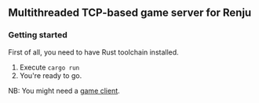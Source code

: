 ## Multithreaded TCP-based game server for Renju

### Getting started
First of all, you need to have Rust toolchain installed.
1. Execute `cargo run`
2. You're ready to go.

NB:
You might need a [game client](https://github.com/kstepanovdev/rust_renju).
